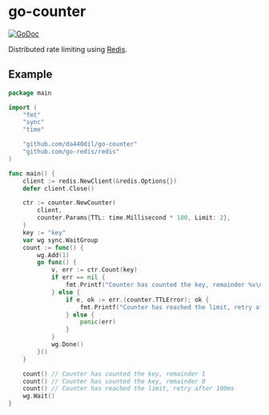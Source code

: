 # go-counter

[![GoDoc](https://godoc.org/github.com/da440dil/go-counter?status.svg)](https://godoc.org/github.com/da440dil/go-counter)

Distributed rate limiting using [Redis](https://redis.io/).

## Example

```go
package main

import (
	"fmt"
	"sync"
	"time"

	"github.com/da440dil/go-counter"
	"github.com/go-redis/redis"
)

func main() {
	client := redis.NewClient(&redis.Options{})
	defer client.Close()

	ctr := counter.NewCounter(
		client,
		counter.Params{TTL: time.Millisecond * 100, Limit: 2},
	)
	key := "key"
	var wg sync.WaitGroup
	count := func() {
		wg.Add(1)
		go func() {
			v, err := ctr.Count(key)
			if err == nil {
				fmt.Printf("Counter has counted the key, remainder %v\n", v)
			} else {
				if e, ok := err.(counter.TTLError); ok {
					fmt.Printf("Counter has reached the limit, retry after %v\n", e.TTL())
				} else {
					panic(err)
				}
			}
			wg.Done()
		}()
	}

	count() // Counter has counted the key, remainder 1
	count() // Counter has counted the key, remainder 0
	count() // Counter has reached the limit, retry after 100ms
	wg.Wait()
}
```